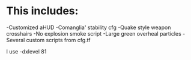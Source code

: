 # This includes:

-Customized aHUD
-Comanglia' stability cfg
-Quake style weapon crosshairs
-No explosion smoke script
-Large green overheal particles
-Several custom scripts from cfg.tf

I use -dxlevel 81
